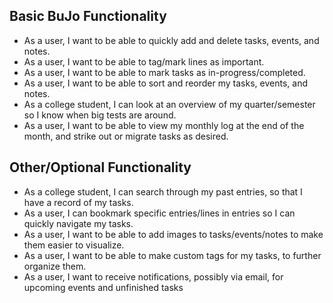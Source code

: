 ## Basic BuJo Functionality
- As a user, I want to be able to quickly add and delete tasks, events, and notes.
- As a user, I want to be able to tag/mark lines as important.
- As a user, I want to be able to mark tasks as in-progress/completed.
- As a user, I want to be able to sort and reorder my tasks, events, and notes.
- As a college student, I can look at an overview of my quarter/semester so I know when big tests are around.
- As a user, I want to be able to view my monthly log at the end of the month, and strike out or migrate tasks as desired.

## Other/Optional Functionality
- As a college student, I can search through my past entries, so that I have a record of my tasks.
- As a user, I can bookmark specific entries/lines in entries so I can quickly navigate my tasks.
- As a user, I want to be able to add images to tasks/events/notes to make them easier to visualize.
- As a user, I want to be able to make custom tags for my tasks, to further organize them.
- As a user, I want to receive notifications, possibly via email, for upcoming events and unfinished tasks



